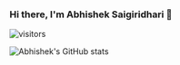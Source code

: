 ### Hi there, I'm Abhishek Saigiridhari 👋  
![visitors](https://visitor-badge.glitch.me/badge?page_id=page.id)

![Abhishek's GitHub stats](https://github-readme-stats.vercel.app/api?username=itssaiii&show_icons=true&theme=merko)

<!--
**itssaiii/itssaiii** is a ✨ _special_ ✨ repository because its `README.md` (this file) appears on your GitHub profile.

Here are some ideas to get you started:

- 🔭 I’m currently working on ...
- 🌱 I’m currently learning ...
- 👯 I’m looking to collaborate on ...
- 🤔 I’m looking for help with ...
- 💬 Ask me about ...
- 📫 How to reach me: ...
- 😄 Pronouns: ...
- ⚡ Fun fact: ...
-->
